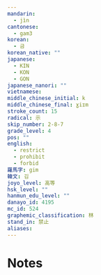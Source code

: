 ```yaml
---
mandarin:
  - jìn
cantonese:
  - gam3
korean:
  - 금
korean_native: ""
japanese:
  - KIN
  - KON
  - GON
japanese_nanori: ""
vietnamese:
middle_chinese_initial: k
middle_chinese_final: ɣiɪm
stroke_count: 15
radical: 示
skip_number: 2-8-7
grade_level: 4
pos: ""
english:
  - restrict
  - prohibit
  - forbid
羅馬字: gim
韓文: 김
joyo_level: 高等
hsk_level: ""
hanmun_edu_level: ""
danayo_id: 4195
mc_id: 524
graphemic_classification: 林
stand_in: 禁止
aliases:
---
```


# Notes
